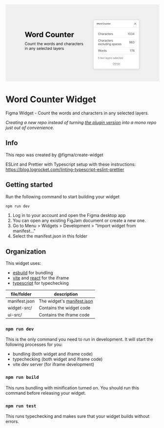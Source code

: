 ![Word Counter Cover](./WordCounterCoverArt.png)

# Word Counter Widget

Figma Widget - Count the words and characters in any selected layers.

_Creating a new repo instead of turning [the plugin version](https://github.com/Ligerx/figma-word-counter) into a mono repo just out of convenience._

## Info

This repo was created by @figma/create-widget

ESLint and Prettier with Typescript setup with these instructions: https://blog.logrocket.com/linting-typescript-eslint-prettier

## Getting started

Run the following command to start building your widget

```bash
npm run dev
```

1. Log in to your account and open the Figma desktop app
2. You can open any existing FigJam document or create a new one.
3. Go to Menu > Widgets > Development > "Import widget from manifest..."
4. Select the manifest.json in this folder

## Organization

This widget uses:

- [esbuild](https://esbuild.github.io/) for bundling
- [vite](https://vitejs.dev/) and [react](https://reactjs.org/) for the iframe
- [typescript](https://www.typescriptlang.org/) for typechecking

| file/folder   | description                                                                      |
| ------------- | -------------------------------------------------------------------------------- |
| manifest.json | The widget's [manifest.json](https://www.figma.com/widget-docs/widget-manifest/) |
| widget-src/   | Contains the widget code                                                         |
| ui-src/       | Contains the iframe code                                                         |

### `npm run dev`

This is the only command you need to run in development. It will start the following processes for you:

- bundling (both widget and iframe code)
- typechecking (both widget and iframe code)
- vite dev server (for iframe development)

### `npm run build`

This runs bundling with minification turned on. You should run this command before releasing your widget.

### `npm run test`

This runs typechecking and makes sure that your widget builds without errors.
